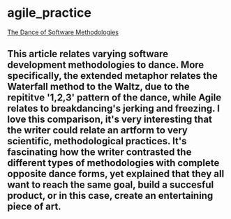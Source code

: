 # agile_practice
[The Dance of Software Methodologies](https://medium.com/@AlwaysAyesha/the-dance-of-software-development-methodologies-a4d3b7c1675)

## This article relates varying software development methodologies to dance. More specifically, the extended metaphor relates the Waterfall method to the Waltz, due to the repititve '1,2,3' pattern of the dance, while Agile relates to breakdancing's jerking and freezing. I love this comparison, it's very interesting that the writer could relate an artform to very scientific, methodological practices. It's fascinating how the writer contrasted the different types of methodologies with complete opposite dance forms, yet explained that they all want to reach the same goal, build a succesful product, or in this case, create an entertaining piece of art. 
